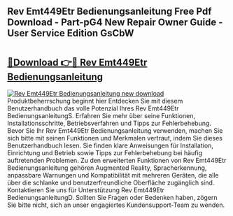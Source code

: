 ## Rev Emt449Etr Bedienungsanleitung Free Pdf Download - Part-pG4 New Repair Owner Guide - User Service Edition GsCbW

# <h2><a href="http://df61nxa.blite.top/?on=Rev+Emt449Etr+Bedienungsanleitung">🔗Download 👉🔴 Rev Emt449Etr Bedienungsanleitung</a></h2>

[![Rev Emt449Etr Bedienungsanleitung new download](https://i.imgur.com/lujVjoI.png)](http://df61nxa.blite.top/?on=Rev+Emt449Etr+Bedienungsanleitung)
Produktbeherrschung beginnt hier Entdecken Sie mit diesem Benutzerhandbuch das volle Potenzial Ihres Rev Emt449Etr BedienungsanleitungS. Erfahren Sie mehr über seine Funktionen, Installationsschritte, Betriebsverfahren und Tipps zur Fehlerbehebung. Bevor Sie Ihr Rev Emt449Etr Bedienungsanleitung verwenden, machen Sie sich bitte mit seinen Funktionen und Merkmalen vertraut, indem Sie dieses Benutzerhandbuch lesen. Sie finden klare Anweisungen für Installation, Einrichtung und Betrieb sowie Tipps zur Fehlerbehebung bei häufig auftretenden Problemen. Zu den erweiterten Funktionen von Rev Emt449Etr Bedienungsanleitung gehören Augmented Reality, Spracherkennung, anpassbare Warnungen und Kompatibilität mit mehreren Geräten, die alle über die schlanke und benutzerfreundliche Oberfläche zugänglich sind. Kontaktieren Sie uns für Unterstützung Rev Emt449Etr BedienungsanleitungD. Sollten Sie Fragen oder Bedenken haben, zögern Sie bitte nicht, sich an unser engagiertes Kundensupport-Team zu wenden.
